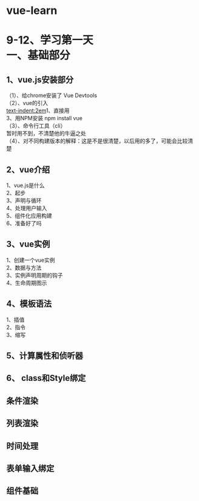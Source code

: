 # vue-learn
9-12、学习第一天<br>
一、基础部分
=======
1、vue.js安装部分
---------------

（1）、给chrome安装了 Vue Devtools<br>
（2）、vue的引入<br>
       <text-indent:2em>1、直接用 <script> 引入，有开发版本和生产版本，新手用开发版本<br>
       2、用cdn引入，具体命令 <script src="https://cdn.jsdelivr.net/npm/vue@2.5.17/dist/vue.js"></script><br>
       3、用NPM安装 npm install vue<br>
（3）、命令行工具（cli）<br>
      暂时用不到，不清楚他的牛逼之处<br>
（4）、对不同构建版本的解释：这是不是很清楚，以后用的多了，可能会比较清楚<br>
       
2、vue介绍
  ----------  

  1、vue.js是什么<br>
  2、起步<br>
  3、声明与循环<br>
  4、处理用户输入<br>
  5、组件化应用构建<br>
  6、准备好了吗<br>
  
3、vue实例
  -----------
  1、创建一个vue实例<br>
  2、数据与方法<br>
  3、实例声明周期的钩子<br>
  4、生命周期图示<br>
  
4、模板语法
  -------
  1、插值<br>
  2、指令<br>
  3、缩写<br>
  
5、计算属性和侦听器
  --------
6、 class和Style绑定
  --------
  条件渲染
  --------
  列表渲染
  --------
  时间处理
  --------
  表单输入绑定
  --------
  组件基础
  --------
  
  
      
